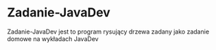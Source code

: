# Zadanie-JavaDev
Zadanie-JavaDev jest to program rysujący drzewa zadany jako zadanie domowe na wykładach JavaDev

